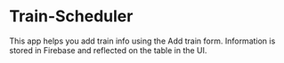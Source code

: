 # Train-Scheduler
This app helps you add train info using the Add train form. Information is stored in Firebase and reflected on the table in the UI. 

